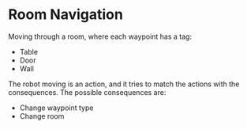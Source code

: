 # Room Navigation

Moving through a room, where each waypoint has a tag:

- Table
- Door
- Wall

The robot moving is an action, and it tries to match the actions with the consequences.
The possible consequences are:

- Change waypoint type
- Change room
